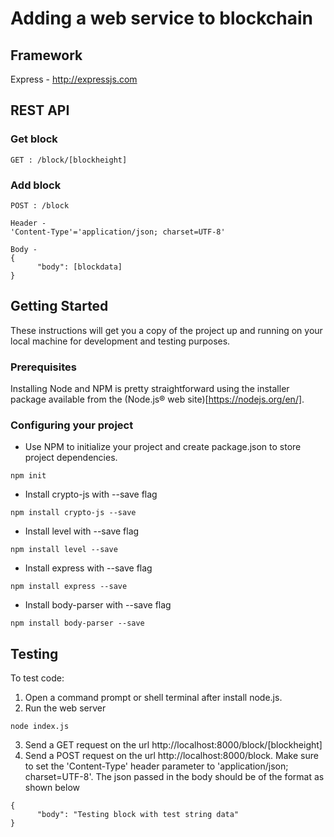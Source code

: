 # Adding a web service to blockchain

## Framework

Express - http://expressjs.com

## REST API

### Get block

```
GET : /block/[blockheight]
```

### Add block

```
POST : /block

Header -
'Content-Type'='application/json; charset=UTF-8'

Body -
{
      "body": [blockdata]
}
```

## Getting Started

These instructions will get you a copy of the project up and running on your local machine for development and testing purposes.

### Prerequisites

Installing Node and NPM is pretty straightforward using the installer package available from the (Node.js® web site)[https://nodejs.org/en/].

### Configuring your project

- Use NPM to initialize your project and create package.json to store project dependencies.
```
npm init
```
- Install crypto-js with --save flag
```
npm install crypto-js --save
```
- Install level with --save flag
```
npm install level --save
```
- Install express with --save flag
```
npm install express --save
```
- Install body-parser with --save flag
```
npm install body-parser --save
```

## Testing

To test code:
1. Open a command prompt or shell terminal after install node.js.
2. Run the web server
```
node index.js
```
3. Send a GET request on the url http://localhost:8000/block/[blockheight]
4. Send a POST request on the url http://localhost:8000/block. Make sure to set the 'Content-Type' header parameter to 'application/json; charset=UTF-8'. The json passed in the body should be of the format as shown below
```
{
      "body": "Testing block with test string data"
}
```


